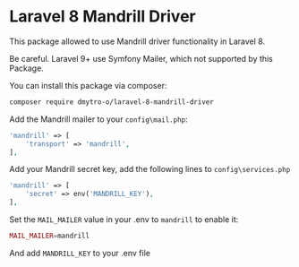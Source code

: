# Laravel 8 Mandrill Driver

This package allowed to use Mandrill driver functionality in Laravel 8.

Be careful. Laravel 9+ use Symfony Mailer, which not supported by this Package. 

You can install this package via composer:

```bash
composer require dmytro-o/laravel-8-mandrill-driver
```

Add the Mandrill mailer to your `config\mail.php`:

```php
'mandrill' => [
    'transport' => 'mandrill',
],
```

Add your Mandrill secret key, add the following lines to `config\services.php`

```php
'mandrill' => [
    'secret' => env('MANDRILL_KEY'),
],
```

Set the `MAIL_MAILER` value in your .env to `mandrill` to enable it:

```php
MAIL_MAILER=mandrill
```

And add `MANDRILL_KEY` to your .env file